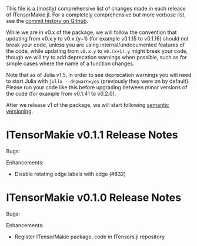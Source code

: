 This file is a (mostly) comprehensive list of changes made in each release of ITensorMakie.jl. For a completely comprehensive but more verbose list, see the [commit history on Github](https://github.com/ITensor/ITensors.jl/commits/main/ITensorMakie).

While we are in v0.x of the package, we will follow the convention that updating from v0.x.y to v0.x.(y+1) (for example v0.1.15 to v0.1.16) should not break your code, unless you are using internal/undocumented features of the code, while updating from `v0.x.y` to `v0.(x+1).y` might break your code, though we will try to add deprecation warnings when possible, such as for simple cases where the name of a function changes.

Note that as of Julia v1.5, in order to see deprecation warnings you will need to start Julia with `julia --depwarn=yes` (previously they were on by default). Please run your code like this before upgrading between minor versions of the code (for example from v0.1.41 to v0.2.0).

After we release v1 of the package, we will start following [semantic versioning](https://semver.org).

ITensorMakie v0.1.1 Release Notes
=================================

Bugs:

Enhancements:

- Disable rotating edge labels with edge (#832)

ITensorMakie v0.1.0 Release Notes
=================================

Bugs:

Enhancements:

- Register ITensorMakie package, code in ITensors.jl repository
